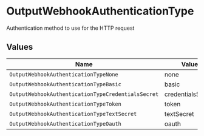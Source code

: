 # OutputWebhookAuthenticationType

Authentication method to use for the HTTP request


## Values

| Name                                               | Value                                              |
| -------------------------------------------------- | -------------------------------------------------- |
| `OutputWebhookAuthenticationTypeNone`              | none                                               |
| `OutputWebhookAuthenticationTypeBasic`             | basic                                              |
| `OutputWebhookAuthenticationTypeCredentialsSecret` | credentialsSecret                                  |
| `OutputWebhookAuthenticationTypeToken`             | token                                              |
| `OutputWebhookAuthenticationTypeTextSecret`        | textSecret                                         |
| `OutputWebhookAuthenticationTypeOauth`             | oauth                                              |